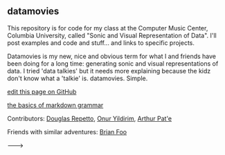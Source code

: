 ## datamovies

This repository is for code for my class at the Computer Music Center, Columbia University, called "Sonic and Visual Representation of Data". I'll post examples and code and stuff... and links to specific projects.

Datamovies is my new, nice and obvious term for what I and friends have been doing for a long time: generating sonic and visual representations of data. I tried 'data talkies' but it needs more explaining because the kidz don't know what a 'talkie' is. datamovies. Simple.

[edit this page on GitHub](https://github.com/benholtzman/datamovies/edit/master/index.md)

[the basics of markdown grammar](https://help.github.com/articles/basic-writing-and-formatting-syntax/)

Contributors: [Douglas Repetto](http://douglasrepetto.com/), [Onur Yildirim](http://onuryildirim.org/), [Arthur Pat\'e](https://scholar.google.com/citations?user=xXzQznIAAAAJ&hl=en)

Friends with similar adventures:
[Brian Foo](http://brianfoo.com/)

<!--->

<!--- You can use the [editor on GitHub](https://github.com/benholtzman/datamovies/edit/master/index.md) to maintain and preview the content for your website in Markdown files. Whenever you commit to this repository, GitHub Pages will run [Jekyll](https://jekyllrb.com/) to rebuild the pages in your site, from the content in your Markdown files.

### Markdown

Markdown is a lightweight and easy-to-use syntax for styling your writing. It includes conventions for

```markdown
Syntax highlighted code block

# Header 1
## Header 2
### Header 3

- Bulleted
- List

1. Numbered
2. List

**Bold** and _Italic_ and `Code` text

[Brian Foo](url) and ![Image](src)
```

For more details see [GitHub Flavored Markdown](https://guides.github.com/features/mastering-markdown/).

### Jekyll Themes

Your Pages site will use the layout and styles from the Jekyll theme you have selected in your [repository settings](https://github.com/benholtzman/datamovies/settings). The name of this theme is saved in the Jekyll `_config.yml` configuration file.

### Support or Contact

Having trouble with Pages? Check out our [documentation](https://help.github.com/categories/github-pages-basics/) or [contact support](https://github.com/contact) and we’ll help you sort it out.
--->
--->
